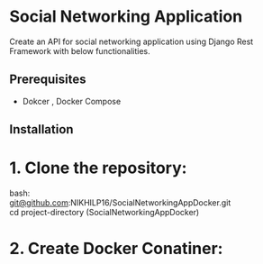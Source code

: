 # Social Networking Application
Create an API for social networking application using Django Rest Framework with below functionalities.


## Prerequisites
- Dokcer , Docker Compose


## Installation

# 1. Clone the repository:
   bash:      
   git@github.com:NIKHILP16/SocialNetworkingAppDocker.git  
   cd project-directory (SocialNetworkingAppDocker) 

# 2. Create Docker Conatiner:
